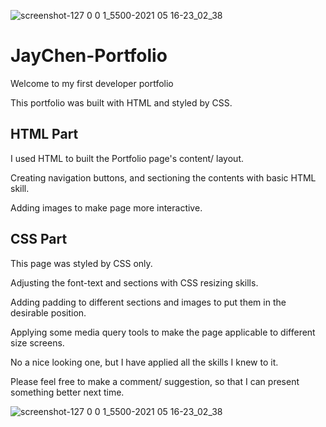 ![screenshot-127 0 0 1_5500-2021 05 16-23_02_38](https://user-images.githubusercontent.com/30817557/118440943-4e9d8980-b69d-11eb-8cf6-30a39f6973e4.png)
# JayChen-Portfolio

Welcome to my first developer portfolio

This portfolio was built with HTML and styled by CSS.


## HTML Part

I used HTML to built the Portfolio page's content/ layout. 

Creating navigation buttons, and sectioning the contents with basic HTML skill. 

Adding images to make page more interactive. 


## CSS Part

This page was styled by CSS only.

Adjusting the font-text and sections with CSS resizing skills. 

Adding padding to different sections and images to put them in the desirable position. 

Applying some media query tools to make the page applicable to different size screens. 



No a nice looking one, but I have applied all the skills I knew to it. 

Please feel free to make a comment/ suggestion, so that I can present something better next time. 




![screenshot-127 0 0 1_5500-2021 05 16-23_02_38](https://user-images.githubusercontent.com/30817557/118440954-52c9a700-b69d-11eb-8801-49fb9e739ea8.png)












































